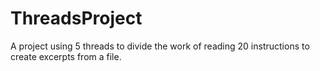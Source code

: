 # ThreadsProject
A project using 5 threads to divide the work of reading 20 instructions to create excerpts from a file.
